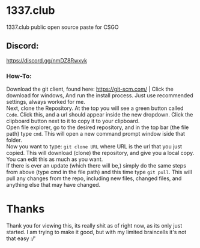# 1337.club
1337.club public open source paste for CSGO

## Discord:
https://discord.gg/nmDZ8Rwxvk

### How-To:
Download the git client, found here: https://git-scm.com/ | Click the download for windows, And run the install process. Just use recommended settings, always worked for me. <br>
Next, clone the Repository. At the top you will see a green button called `Code`. Click this, and a url should appear inside the new dropdown. Click the clipboard button next to it to copy it to your clipboard. <br>
Open file explorer, go to the desired repository, and in the top bar (the file path) type `cmd`. This will open a new command prompt window iside that folder. <br>
Now you want to type: `git clone URL` where URL is the url that you just copied. This will download (clone) the repository, and give you a local copy. You can edit this as much as you want. <br>
If there is ever an update (which there will be,) simply do the same steps from above (type cmd in the file path) and this time type `git pull`. This will pull any changes from the repo, including new files, changed files, and anything else that may have changed. <br>


# Thanks
Thank you for viewing this, its really shit as of right now, as its only just started. I am trying to make it good, but with my limited braincells it's not that easy :/'
